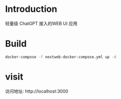 # Introduction
轻量级 ChatGPT 接入的WEB UI 应用

# Build
```bash
docker-compose -f nextweb-docker-compose.yml up -d
```

# visit
访问地址: http://localhost:3000